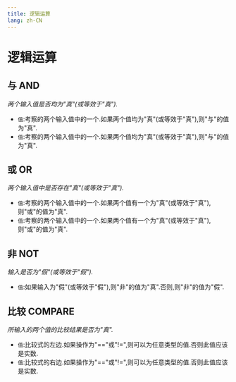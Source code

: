 ```yaml
---
title: 逻辑运算
lang: zh-CN
---
```


# 逻辑运算



## 与    AND

_两个输入值是否均为"真"(或等效于"真")._

- `值`:考察的两个输入值中的一个.如果两个值均为"真"(或等效于"真"),则"与"的值为"真".
- `值`:考察的两个输入值中的一个.如果两个值均为"真"(或等效于"真"),则"与"的值为"真".



## 或    OR

_两个输入值中是否存在"真"(或等效于"真")._

- `值`:考察的两个输入值中的一个.如果两个值有一个为"真"(或等效于"真"),则"或"的值为"真".
- `值`:考察的两个输入值中的一个.如果两个值有一个为"真"(或等效于"真"),则"或"的值为"真".



## 非    NOT

_输入是否为"假"(或等效于"假")._

- `值`:如果输入为"假"(或等效于"假"),则"非"的值为"真".否则,则"非"的值为"假".



## 比较    COMPARE

_所输入的两个值的比较结果是否为"真"._

- `值`:比较式的左边.如果操作为"=="或"!=",则可以为任意类型的值.否则此值应该是实数.
- `值`:比较式的右边.如果操作为"=="或"!=",则可以为任意类型的值.否则此值应该是实数.
